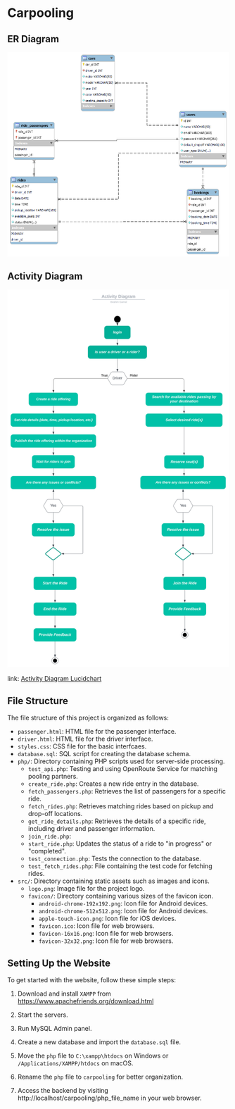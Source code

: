 # Carpooling

## ER Diagram

![ERD](Documentation/ER_Diagram.png)

## Activity Diagram

![Activity Diagram](Documentation/Activity_Diagram.svg)

link: [Activity Diagram Lucidchart](https://lucid.app/documents/embedded/612ab06c-b2ce-42f6-a908-c0d885258926#)

<!-- link: [Class Diagram Lucidchart](https://lucid.app/documents/embedded/685b0fd3-012c-4ea6-9e92-f7fae120cae1) -->


## File Structure

The file structure of this project is organized as follows:

- `passenger.html`: HTML file for the passenger interface.
- `driver.html`: HTML file for the driver interface.
- `styles.css`: CSS file for the basic interfcaes.
- `database.sql`: SQL script for creating the database schema.
- `php/`: Directory containing PHP scripts used for server-side processing.
    - `test_api.php`: Testing and using OpenRoute Service for matching pooling partners.
    - `create_ride.php`: Creates a new ride entry in the database.
    - `fetch_passengers.php`: Retrieves the list of passengers for a specific ride.
    - `fetch_rides.php`: Retrieves matching rides based on pickup and drop-off locations.
    - `get_ride_details.php`: Retrieves the details of a specific ride, including driver and passenger information.
    - `join_ride.php`: 
    - `start_ride.php`: Updates the status of a ride to "in progress" or "completed".
    - `test_connection.php`: Tests the connection to the database.
    - `test_fetch_rides.php`: File containing the test code for fetching rides.
- `src/`: Directory containing static assets such as images and icons.
    - `logo.png`: Image file for the project logo.
    - `favicon/`: Directory containing various sizes of the favicon icon.
        - `android-chrome-192x192.png`: Icon file for Android devices.
        - `android-chrome-512x512.png`: Icon file for Android devices.
        - `apple-touch-icon.png`: Icon file for iOS devices.
        - `favicon.ico`: Icon file for web browsers.
        - `favicon-16x16.png`: Icon file for web browsers.
        - `favicon-32x32.png`: Icon file for web browsers.

## Setting Up the Website

To get started with the website, follow these simple steps:

1. Download and install `XAMPP` from https://www.apachefriends.org/download.html

2. Start the servers.

3. Run MySQL Admin panel.

4. Create a new database and import the `database.sql` file.

5. Move the `php` file to `C:\xampp\htdocs` on Windows or `/Applications/XAMPP/htdocs` on macOS.

6. Rename the `php` file to `carpooling` for better organization.

7. Access the backend by visiting http://localhost/carpooling/php_file_name in your web browser.